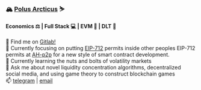 ### :mountain_snow: [Polus Arcticus](https://polusarcticus.gitlab.io/web-portal/) :skier:
#### Economics :balance_scale: | Full Stack :computer: | EVM :ice_cube: | DLT :receipt: <br/>
:fox_face:  Find me on [Gitlab!](https://gitlab.com/polusarcticus) <br/>
:test_tube: Currently focusing on putting [EIP-712](https://eips.ethereum.org/EIPS/eip-712) permits inside other peoples EIP-712 permits at [AH-p2p](https://gitlab.com/polusarcticus/ipfs-pubsub-webrtc) for a new style of smart contract development.  <br/>
:mag_right: Currently learning the nuts and bolts of volatility markets <br/>
💬 Ask me about novel liquidity concentration algorithms, decentralized social media, and using game theory to construct blockchain games <br/>
📫 [telegram](https://t.me/polusarcticus) | [email](thulsmans.1133@gmail.com) 

<!--
**polus-arcticus/polus-arcticus** is a ✨ _special_ ✨ repository because its `README.md` (this file) appears on your GitHub profile.

Here are some ideas to get you started:

- 🔭 I’m currently working on ...
- 🌱 I’m currently learning ...
- 👯 I’m looking to collaborate on ...
- 🤔 I’m looking for help with ...
- 💬 Ask me about ...
- 📫 How to reach me: ...
- 😄 Pronouns: ...
- ⚡ Fun fact: ...
-->
